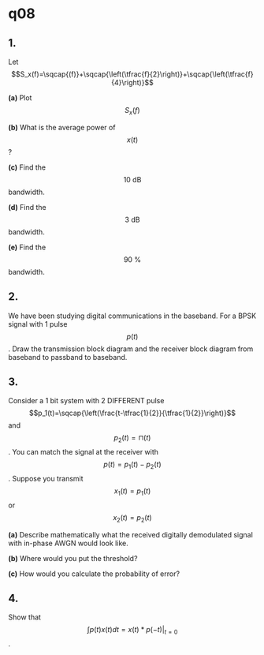 # q08

## 1.
Let $$S_x(f)=\sqcap{(f)}+\sqcap{\left(\tfrac{f}{2}\right)}+\sqcap{\left(\tfrac{f}{4}\right)}$$

**(a)** Plot $$S_x(f)$$

**(b)** What is the average power of $$x(t)$$?

**(c)** Find the $$10\:\text{dB}$$ bandwidth.

**(d)** Find the $$3\:\text{dB}$$ bandwidth.

**(e)** Find the $$90\:\%$$ bandwidth.


## 2.
We have been studying digital communications in the baseband.
For a BPSK signal with 1 pulse $$p(t)$$. Draw the transmission block diagram and the receiver block diagram from baseband to passband to baseband.


## 3.
Consider a 1 bit system with 2 DIFFERENT pulse $$p_1(t)=\sqcap{\left(\frac{t-\tfrac{1}{2}}{\tfrac{1}{2}}\right)}$$ and $$p_2(t)=\sqcap{(t)}$$.
You can match the signal at the receiver with $$p(t)=p_1(t)-p_2(t)$$. Suppose you transmit $$x_1(t)=p_1(t)$$ or $$x_2(t)=p_2(t)$$

**(a)** Describe mathematically what the received digitally demodulated signal with in-phase AWGN would look like.

**(b)** Where would you put the threshold?

**(c)** How would you calculate the probability of error?


## 4.
Show that $$\int{p(t)x(t)dt}=\left.x(t)*p(-t)\right|_{t=0}$$.


